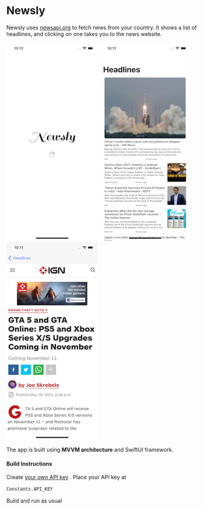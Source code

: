 # Newsly

Newsly uses [newsapi.org](https://newsapi.org) to fetch news from your country. 
It shows a list of headlines, and clicking on one takes you to the news website.

![Screenshot_1](media/Screenshot_1.png)
![Screenshot_2](media/Screenshot_2.png)
![Screenshot_3](media/Screenshot_3.png)

The app is built using **MVVM architecture**  and SwiftUI framework.

#### Build Instructions
Create [your own API key](https://newsapi.org/register) . Place your API key at 
```swift
Constants.API_KEY
```
Build and run as usual 

